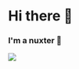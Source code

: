 # Hi there 👋

### I'm a nuxter 💚

[![](https://nuxters.nuxt.com/maximepvrt/__og_image__/og.png)](https://nuxters.nuxt.com/maximepvrt)
